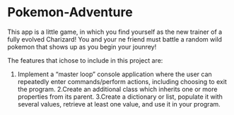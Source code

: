 # Pokemon-Adventure
This app is a little game, in which you find yourself as the new trainer of a fully evolved Charizard! You and your ne friend must battle a random wild pokemon that shows up as you begin your jounrey!

The features that ichose to include in this project are:

1. Implement a “master loop” console application
where the user can repeatedly enter
commands/perform actions, including choosing
to exit the program.
2.Create an additional class which inherits one or
more properties from its parent.
3.Create a dictionary or list, populate it with
several values, retrieve at least one value, and
use it in your program.
